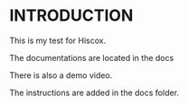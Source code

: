 # INTRODUCTION

This is my test for Hiscox.

The documentations are located in the docs

There is also a demo video.

The instructions are added in the docs folder.

